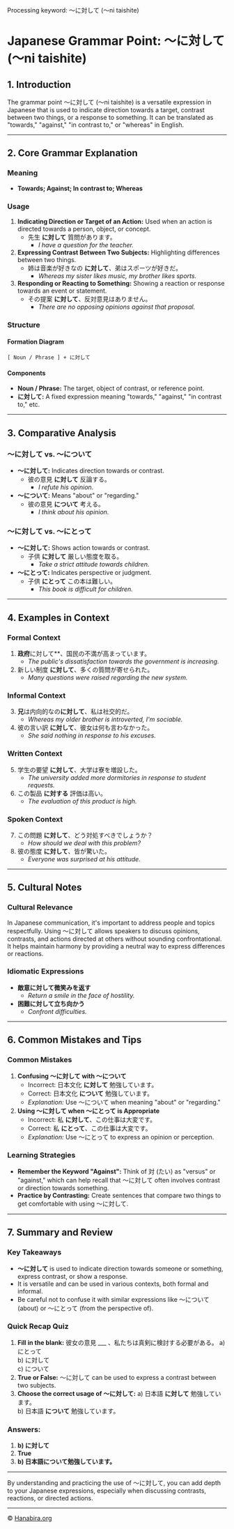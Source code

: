 Processing keyword: ～に対して (～ni taishite)
# Japanese Grammar Point: ～に対して (～ni taishite)

## 1. Introduction
The grammar point ～に対して (～ni taishite) is a versatile expression in Japanese that is used to indicate direction towards a target, contrast between two things, or a response to something. It can be translated as "towards," "against," "in contrast to," or "whereas" in English.

---
## 2. Core Grammar Explanation
### Meaning
- **Towards; Against; In contrast to; Whereas**
### Usage
1. **Indicating Direction or Target of an Action:**
   Used when an action is directed towards a person, object, or concept.
   - 先生 **に対して** 質問があります。
     - *I have a question for the teacher.*
2. **Expressing Contrast Between Two Subjects:**
   Highlighting differences between two things.
   - 姉は音楽が好きなの **に対して**、弟はスポーツが好きだ。
     - *Whereas my sister likes music, my brother likes sports.*
3. **Responding or Reacting to Something:**
   Showing a reaction or response towards an event or statement.
   - その提案 **に対して**、反対意見はありません。
     - *There are no opposing opinions against that proposal.*
### Structure
#### Formation Diagram
```plaintext
[ Noun / Phrase ] + に対して
```
#### Components
- **Noun / Phrase:** The target, object of contrast, or reference point.
- **に対して:** A fixed expression meaning "towards," "against," "in contrast to," etc.
---
## 3. Comparative Analysis
### ～に対して vs. ～について
- **～に対して:** Indicates direction towards or contrast.
  - 彼の意見 **に対して** 反論する。
    - *I refute his opinion.*
- **～について:** Means "about" or "regarding."
  - 彼の意見 **について** 考える。
    - *I think about his opinion.*
### ～に対して vs. ～にとって
- **～に対して:** Shows action towards or contrast.
  - 子供 **に対して** 厳しい態度を取る。
    - *Take a strict attitude towards children.*
- **～にとって:** Indicates perspective or judgment.
  - 子供 **にとって** この本は難しい。
    - *This book is difficult for children.*
---
## 4. Examples in Context
### Formal Context
1. **政府**に対して**、国民の不満が高まっています。
   - *The public's dissatisfaction towards the government is increasing.*
2. 新しい制度 **に対して**、多くの質問が寄せられた。
   - *Many questions were raised regarding the new system.*
### Informal Context
3. **兄**は内向的なの**に対して**、私は社交的だ。
   - *Whereas my older brother is introverted, I'm sociable.*
4. 彼の言い訳 **に対して**、彼女は何も言わなかった。
   - *She said nothing in response to his excuses.*
### Written Context
5. 学生の要望 **に対して**、大学は寮を増設した。
   - *The university added more dormitories in response to student requests.*
6. この製品 **に対する** 評価は高い。
   - *The evaluation of this product is high.*
### Spoken Context
7. この問題 **に対して**、どう対処すべきでしょうか？
   - *How should we deal with this problem?*
8. 彼の態度 **に対して**、皆が驚いた。
   - *Everyone was surprised at his attitude.*
---
## 5. Cultural Notes
### Cultural Relevance
In Japanese communication, it's important to address people and topics respectfully. Using ～に対して allows speakers to discuss opinions, contrasts, and actions directed at others without sounding confrontational. It helps maintain harmony by providing a neutral way to express differences or reactions.
### Idiomatic Expressions
- **敵意に対して微笑みを返す**
  - *Return a smile in the face of hostility.*
- **困難に対して立ち向かう**
  - *Confront difficulties.*
---
## 6. Common Mistakes and Tips
### Common Mistakes
1. **Confusing ～に対して with ～について**
   - Incorrect: 日本文化 **に対して** 勉強しています。
   - Correct: 日本文化 **について** 勉強しています。
   - *Explanation:* Use ～について when meaning "about" or "regarding."
2. **Using ～に対して when ～にとって is Appropriate**
   - Incorrect: 私 **に対して**、この仕事は大変です。
   - Correct: 私 **にとって**、この仕事は大変です。
   - *Explanation:* Use ～にとって to express an opinion or perception.
### Learning Strategies
- **Remember the Keyword "Against":** Think of 対 (たい) as "versus" or "against," which can help recall that ～に対して often involves contrast or direction towards something.
- **Practice by Contrasting:** Create sentences that compare two things to get comfortable with using ～に対して.
---
## 7. Summary and Review
### Key Takeaways
- **～に対して** is used to indicate direction towards someone or something, express contrast, or show a response.
- It is versatile and can be used in various contexts, both formal and informal.
- Be careful not to confuse it with similar expressions like ～について (about) or ～にとって (from the perspective of).
### Quick Recap Quiz
1. **Fill in the blank:**
   彼女の意見 ___ 、私たちは真剣に検討する必要がある。
   a) にとって  
   b) に対して  
   c) について  
2. **True or False:**
   ～に対して can be used to express a contrast between two subjects.
3. **Choose the correct usage of ～に対して:**
   a) 日本語 **に対して** 勉強しています。  
   b) 日本語 **について** 勉強しています。
### Answers:
1. **b) に対して**
2. **True**
3. **b) 日本語について勉強しています。**
---
By understanding and practicing the use of ～に対して, you can add depth to your Japanese expressions, especially when discussing contrasts, reactions, or directed actions.


---

© [Hanabira.org](https://hanabira.org)
